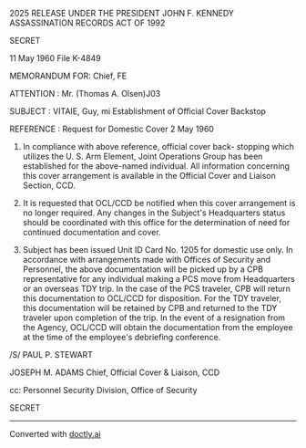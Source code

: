 2025 RELEASE UNDER THE PRESIDENT JOHN F. KENNEDY ASSASSINATION RECORDS ACT OF 1992

SECRET

11 May 1960
File K-4849

MEMORANDUM FOR: Chief, FE

ATTENTION : Mr. (Thomas A. Olsen)J03

SUBJECT : VITAIE, Guy, mi
Establishment of Official Cover Backstop

REFERENCE : Request for Domestic Cover 2 May 1960

1. In compliance with above reference, official cover back- stopping which utilizes the U. S. Arm Element, Joint Operations Group has been established for the above-named individual. All information concerning this cover arrangement is available in the Official Cover and Liaison Section, CCD.

2. It is requested that OCL/CCD be notified when this cover arrangement is no longer required. Any changes in the Subject's Headquarters status should be coordinated with this office for the determination of need for continued documentation and cover.

3. Subject has been issued Unit ID Card No. 1205 for domestic use only. In accordance with arrangements made with Offices of Security and Personnel, the above documentation will be picked up by a CPB representative for any individual making a PCS move from Headquarters or an overseas TDY trip. In the case of the PCS traveler, CPB will return this documentation to OCL/CCD for disposition. For the TDY traveler, this documentation will be retained by CPB and returned to the TDY traveler upon completion of the trip. In the event of a resignation from the Agency, OCL/CCD will obtain the documentation from the employee at the time of the employee's debriefing conference.

/S/ PAUL P. STEWART

JOSEPH M. ADAMS
Chief, Official Cover & Liaison, CCD

cc: Personnel Security Division,
Office of Security

SECRET


---
Converted with [doctly.ai](https://doctly.ai)